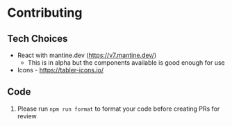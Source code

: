 # Contributing

## Tech Choices

-   React with mantine.dev (https://v7.mantine.dev/)
    -   This is in alpha but the components available is good enough for use
-   Icons - https://tabler-icons.io/

## Code

1. Please run `npm run format` to format your code before creating PRs for review
